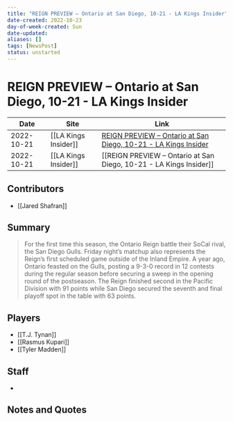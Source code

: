 ```yaml
---
title: "REIGN PREVIEW – Ontario at San Diego, 10-21 - LA Kings Insider"
date-created: 2022-10-23
day-of-week-created: Sun
date-updated: 
aliases: []
tags: [NewsPost]
status: unstarted
---
```


# REIGN PREVIEW – Ontario at San Diego, 10-21 - LA Kings Insider

| Date       | Site                 | Link                                                                                                                                              |
| ---------- | -------------------- | ------------------------------------------------------------------------------------------------------------------------------------------------- |
| 2022-10-21 | [[LA Kings Insider]] | [REIGN PREVIEW – Ontario at San Diego, 10-21 - LA Kings Insider](https://lakingsinsider.com/2022/10/21/reign-preview-ontario-at-san-diego-10-21/) |
| 2022-10-21 | [[LA Kings Insider]] | [[REIGN PREVIEW – Ontario at San Diego, 10-21 - LA Kings Insider]]                                                                                |

## Contributors
- [[Jared Shafran]]


## Summary
> For the first time this season, the Ontario Reign battle their SoCal rival, the San Diego Gulls. Friday night’s matchup also represents the Reign’s first scheduled game outside of the Inland Empire. A year ago, Ontario feasted on the Gulls, posting a 9-3-0 record in 12 contests during the regular season before securing a sweep in the opening round of the postseason. The Reign finished second in the Pacific Division with 91 points while San Diego secured the seventh and final playoff spot in the table with 63 points.


## Players
- [[T.J. Tynan]]
- [[Rasmus Kupari]]
- [[Tyler Madden]]


## Staff
- 


## Notes and Quotes
> 

